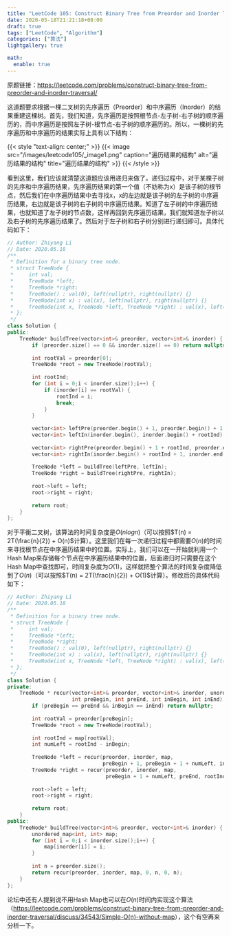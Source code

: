 ```yaml
---
title: "LeetCode 105: Construct Binary Tree from Preorder and Inorder Traversal"
date: 2020-05-18T21:21:18+08:00
draft: true
tags: ["LeetCode", "Algorithm"]
categories: ["算法"]
lightgallery: true

math:
  enable: true
---
```


原题链接：<https://leetcode.com/problems/construct-binary-tree-from-preorder-and-inorder-traversal/>

这道题要求根据一棵二叉树的先序遍历（Preorder）和中序遍历（Inorder）的结果重建这棵树。首先，我们知道，先序遍历是按照根节点-左子树-右子树的顺序遍历的，而中序遍历是按照左子树-根节点-右子树的顺序遍历的。所以，一棵树的先序遍历和中序遍历的结果实际上具有以下结构：

{{< style "text-align: center;" >}}
{{< image src="/images/leetcode105/_image1.png" caption="遍历结果的结构" alt="遍历结果的结构" title="遍历结果的结构" >}}
{{< /style >}}

看到这里，我们应该就清楚这道题应该用递归来做了。递归过程中，对于某棵子树的先序和中序遍历结果，先序遍历结果的第一个值（不妨称为x）是该子树的根节点，然后我们在中序遍历结果中去寻找x，x的左边就是该子树的左子树的中序遍历结果，右边就是该子树的右子树的中序遍历结果。知道了左子树的中序遍历结果，也就知道了左子树的节点数，这样再回到先序遍历结果，我们就知道左子树以及右子树的先序遍历结果了。然后对于左子树和右子树分别进行递归即可。具体代码如下：

```cpp
// Author: Zhiyang Li
// Date: 2020.05.18
/**
 * Definition for a binary tree node.
 * struct TreeNode {
 *     int val;
 *     TreeNode *left;
 *     TreeNode *right;
 *     TreeNode() : val(0), left(nullptr), right(nullptr) {}
 *     TreeNode(int x) : val(x), left(nullptr), right(nullptr) {}
 *     TreeNode(int x, TreeNode *left, TreeNode *right) : val(x), left(left), right(right) {}
 * };
 */
class Solution {
public:
    TreeNode* buildTree(vector<int>& preorder, vector<int>& inorder) {
        if (preorder.size() == 0 && inorder.size() == 0) return nullptr;
        
        int rootVal = preorder[0];
        TreeNode *root = new TreeNode(rootVal);
        
        int rootInd;
        for (int i = 0;i < inorder.size();i++) {
            if (inorder[i] == rootVal) {
                rootInd = i;
                break;
            }
        }
        
        vector<int> leftPre(preorder.begin() + 1, preorder.begin() + 1 + rootInd);
        vector<int> leftIn(inorder.begin(), inorder.begin() + rootInd);
        
        vector<int> rightPre(preorder.begin() + 1 + rootInd, preorder.end());
        vector<int> rightIn(inorder.begin() + rootInd + 1, inorder.end());
        
        TreeNode *left = buildTree(leftPre, leftIn);
        TreeNode *right = buildTree(rightPre, rightIn);
        
        root->left = left;
        root->right = right;
        
        return root;
    }
};
```

对于平衡二叉树，该算法的时间复杂度是$O(nlogn)$（可以按照$T(n) = 2T(\frac{n}{2}) + O(n)$计算）。这里我们在每一次递归过程中都需要$O(n)$的时间来寻找根节点在中序遍历结果中的位置。实际上，我们可以在一开始就利用一个Hash Map来存储每个节点在中序遍历结果中的位置，后面递归时只需要在这个Hash Map中查找即可，时间复杂度为$O(1)$，这样就把整个算法的时间复杂度降低到了$O(n)$（可以按照$T(n) = 2T(\frac{n}{2}) + O(1)$计算）。修改后的具体代码如下：

```cpp
// Author: Zhiyang Li
// Date: 2020.05.18
/**
 * Definition for a binary tree node.
 * struct TreeNode {
 *     int val;
 *     TreeNode *left;
 *     TreeNode *right;
 *     TreeNode() : val(0), left(nullptr), right(nullptr) {}
 *     TreeNode(int x) : val(x), left(nullptr), right(nullptr) {}
 *     TreeNode(int x, TreeNode *left, TreeNode *right) : val(x), left(left), right(right) {}
 * };
 */
class Solution {
private:
    TreeNode * recur(vector<int>& preorder, vector<int>& inorder, unordered_map<int, int> &map, 
                     int preBegin, int preEnd, int inBegin, int inEnd) {
        if (preBegin == preEnd && inBegin == inEnd) return nullptr;
        
        int rootVal = preorder[preBegin];
        TreeNode *root = new TreeNode(rootVal);
        
        int rootInd = map[rootVal];
        int numLeft = rootInd - inBegin;
        
        TreeNode *left = recur(preorder, inorder, map, 
                               preBegin + 1, preBegin + 1 + numLeft, inBegin, rootInd);
        TreeNode *right = recur(preorder, inorder, map,
                                preBegin + 1 + numLeft, preEnd, rootInd + 1, inEnd);
        
        root->left = left;
        root->right = right;
        
        return root;
    }
public:
    TreeNode* buildTree(vector<int>& preorder, vector<int>& inorder) {
        unordered_map<int, int> map;
        for (int i = 0;i < inorder.size();i++) {
            map[inorder[i]] = i;
        }
        
        int n = preorder.size();
        return recur(preorder, inorder, map, 0, n, 0, n);
    }
};
```

论坛中还有人提到说不用Hash Map也可以在$O(n)$时间内实现这个算法（<https://leetcode.com/problems/construct-binary-tree-from-preorder-and-inorder-traversal/discuss/34543/Simple-O(n)-without-map>），这个有空再来分析一下。

